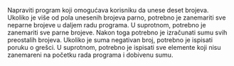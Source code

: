 Napraviti program koji omogućava korisniku da unese deset brojeva. Ukoliko je više
od pola unesenih brojeva parno, potrebno je zanemariti sve neparne brojeve u daljem
radu programa. U suprotnom, potrebno je zanemariti sve parne brojeve. Nakon toga
potrebno je izračunati sumu svih preostalih brojeva. Ukoliko je suma negativan broj,
potrebno je ispisati poruku o grešci. U suprotnom, potrebno je ispisati sve elemente koji
nisu zanemareni na početku rada programa i dobivenu sumu.
